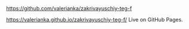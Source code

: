 https://github.com/valerianka/zakrivayuschiy-teg-f

https://valerianka.github.io/zakrivayuschiy-teg-f/ Live on GitHub Pages.

